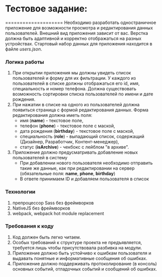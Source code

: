 # Тестовое задание:
====================
Необходимо разработать одностраничное приложение для возможности просмотра и редактирования данных пользователей. Внешний вид приложения зависит от вас. Верстка должна быть адаптивной и корректно отображаться на разных устройствах. Стартовый набор данных для приложения находится в файле _users.json_.

### Логика работы
1. При открытии приложения мы должны увидеть список пользователей и форму для их фильтрации. У каждого из пользователей в списке должны отображаться его id, имя,
специальность и номер телефона. Должна существовать возможность сортировки списка пользователей по имени и дате рождения.
2. При нажатии в списке на одного из пользователей должна появиться страница с формой редактирования данных. Форма редактирования должна иметь поля:
	+ имя (**name**) - текстовое поле,
	+ телефон (**phone**) - текстовое поле с маской,
	+ дата рождения (**birthday**) - текстовое поле с маской,
	+ специальность (**role**) - выпадающий список, содержащий (Дизайнер, Разработчик, Контент-менеджер),
	+ статус (**isArchive**) - чекбокс с лейблом "в архиве".
3. Приложение должно предусматривать добавление новых пользователей в систему
    + При добавлении нового пользователя необходимо отправить такие же данные, как при редактировании на сервер (обязательные поля: **name**, **phone**, **birthday**)
    + В ответе принимаем ID и добавляем пользователя в список

### Технологии
1. препроцессор Sass без фреймворков
2. NativeJS без фреймворков
3. webpack, webpack hot module replacement

### Требования к коду
1. Код должен быть легко читаем.
2. Особых требований к структуре проекта не предъявляется, требуется лишь чтобы присутствовала разбивка на модули.
3. Приложение должно быть устойчиво к ошибкам пользователя и выдавать понятные и информативные сообщения об ошибках.
4. Приложение должно поддерживать протоколирование (в консоль) основных событий, отладочных событий и сообщений об ошибках.